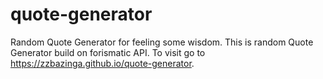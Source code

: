 # quote-generator
Random Quote Generator for feeling some wisdom.
This is random Quote Generator build on forismatic API. To visit go to <a href="https://zzbazinga.github.io/quote-generator/">https://zzbazinga.github.io/quote-generator</a>.
